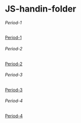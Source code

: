 # JS-handin-folder
###### Period-1
[Period-1](Period-1)
###### Period-2
[Period-2](Period-2)
###### Period-3
[Period-3](Period-3)
###### Period-4
[Period-4](Period-4)